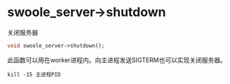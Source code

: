# swoole_server->shutdown

关闭服务器
```php
void swoole_server->shutdown();
```

此函数可以用在worker进程内。向主进程发送SIGTERM也可以实现关闭服务器。

```shell
kill -15 主进程PID
```